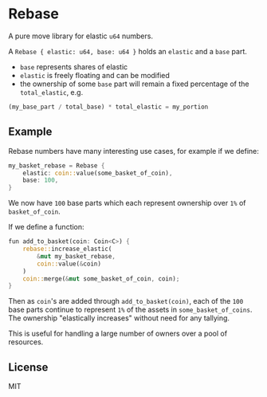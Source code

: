 # Rebase

A pure move library for elastic `u64` numbers.

A `Rebase { elastic: u64, base: u64 }` holds an `elastic` and a `base` part.

* `base` represents shares of elastic
* `elastic` is freely floating and can be modified
* the ownership of some `base` part will remain a fixed percentage of the `total_elastic`, e.g.

```rust
(my_base_part / total_base) * total_elastic = my_portion
```

## Example

Rebase numbers have many interesting use cases, for example if we define:

```rust
my_basket_rebase = Rebase { 
    elastic: coin::value(some_basket_of_coin),
    base: 100,
}
```

We now have `100` base parts which each represent ownership over `1%` of `basket_of_coin`.

If we define a function:

```rust
fun add_to_basket(coin: Coin<C>) {
    rebase::increase_elastic(
        &mut my_basket_rebase,
        coin::value(&coin)
    )
    coin::merge(&mut some_basket_of_coin, coin);
}
```

Then as `coin`'s are added through `add_to_basket(coin)`, each of the `100` base parts continue to represent `1%` of the assets in `some_basket_of_coins`. The ownership "elastically increases" without need for any tallying. 

This is useful for handling a large number of owners over a pool of resources.

## License

MIT
